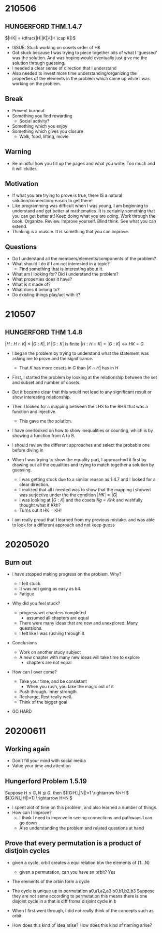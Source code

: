 # 210506


## HUNGERFORD THM.1.4.7
$|HK| = \dfrac{|H||K|}{|H \cap K|}$

* ISSUE: Stuck working on cosets order of HK
* Got  stuck because I was trying to piece together bits of what I 'guessed' was the solution.
And was hoping would eventually just give me the solution through guessing.
* I needed a clear sense of direction that I understand
* Also needed to invest more time understanding/organizing the properties of the elements in the problem which came up while I was working on the problem.

## Break
* Prevent burnout
* Something you find rewarding
	* Social activity?
* Something which you enjoy
* Something which gives you closure
	* Walk, food, lifting, movie

## Warning
* Be mindful how you fill up the pages and what you write. Too much and it will clutter.

## Motivation
* If what you are trying to prove is true, there IS a natural solution/connection/reason to get there!
* Like programming was difficult when I was young, I am beginning to understand and get better at mathematics.
It is certainly something that you can get better at!
Keep doing what you are doing. Work through the book. Organize. Review. Improve yourself.
Blind think. See what you can extend.
* Thinking is a muscle. It is something that you can improve.

## Questions
* Do I understand all the members/elements/components of the problem?
* What should I do if I am not interested in a topic?
	* Find something that is interesting about it.
* What am I looking for? Did i understand the problem?
* What properties does it have?
* What is it made of?
* What does it belong to?
* Do existing things play/act with it?

# 210507

## HUNGERFORD THM 1.4.8 
$|H:H \cap K| \leq |G:K|$. If $|G:K|$ is finite $|H:H \cap K| = |G:K| \leftrightarrow HK = G$

* I began the problem by trying to understand what the statement was asking me to prove and the significance.
	* That $K$ has more cosets in $G$ than $|K \cap H|$ has in $H$
* First, I started the problem by looking at the relationship between the set and subset and number of cosets.
* But it became clear that this would not lead to any significant result or show interesting relationship.
* Then I looked for a mapping between the LHS to the RHS that was a function and injective.
	* This gave me the solution.

* I have overlooked on how to show inequalities or counting, which is by showing a function from A to B.
* I should review the different approaches and select the probable one before diving in

* When I was trying to show the equality part, I approached it first by drawing out all the equalities and trying to match
together a solution by guessing.
	* I was getting stuck due to a similar reason as 1.4.7 and I looked for a clear direction.
	* I realized that all i needed was to show that the mapping i showed was surjective under the the condition $|HK| = |G|$
	* I was looking at $|G:K|$ and the cosets $Kg = Khk$ and wishfully thought what if $Kkh$?
	* Turns out it HK = KH!

* I am really proud that I learned from my previous mistake. and was able to look for a different approach and not keep guess

# 20205020

## Burn out
* I have stopped making progress on the problem. Why?
	* I felt stuck.
	* It was not going as easy as b4.
	* Fatigue

* Why did you feel stuck?
	* progress wrt chapters completed
		* assumed all chapters are equal
	* There were many ideas that are new and unexplored. Many questsions.
	* I felt like I was rushing through it.


* Conclusions 
	* Work on another study subject
	* A new chapter with many new ideas will take time to explore
		* chapters are not equal

* How can I over come?
	* Take your time, and be consistant
		* When you rush, you take the magic out of it
	* Push through. Inner strength.
	* Recharge, Rest really well.
	* Think of the bigger goal

* GO HARD

# 20200611

## Working again
* Don't fill your mind with social media
* Value your time and attention

## Hungerford Problem 1.5.19
Suppose $H\leq G, N\trianglelefteq G$, then $([G:H],|N|)=1 \rightarrow N<H $ $([G:N],|H|)=1) \rightarrow H<N $
* I spent alot of time on this problem, and also learned a number of things.
* How can I improve?
	* I think I need to improve in seeing connections and pathways I can go down
	* Also understanding the problem and related questions at hand

## Prove that every permutation is a product of distjoin cycles

* given a cycle, orbit creates a equi relation btw the elements of {1...N}
	* given a permutation, can you have an orbit? Yes
* The elements of the orbin form a cycle
* The cycle is unique up to permutation
    a0,a1,a2,a3
    b0,b1,b2,b3
    Suppose they are not same according to permutation 
    this means there is one disjoint cycle in a that is diff froma disjoint cycle in b

* When I first went through, I did not really think of the concepts such as orbit.
* How does this kind of idea arise? How does this kind of naming arise?
